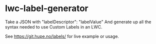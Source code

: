 # lwc-label-generator

Take a JSON with "labelDescriptor": "labelValue"
And generate up all the syntax needed to use Custom Labels in an LWC.

See https://git.hupe.no/labels/ for live example or usage.
